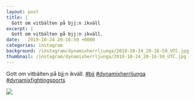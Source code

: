 ```yaml
---
layout: post
title: |
  Gott om vitbälten på bjj:n ikväll
excerpt: |
  Gott om vitbälten på bjj:n ikväll.   
date:   2019-10-24 20:16:59 +0000
categories: instagram
background: /instagram/dynamixherrljunga/2019-10-24_20-16-59_UTC.jpg
thumbnail: /instagram/dynamixherrljunga/2019-10-24_20-16-59_UTC.jpg
---
```

Gott om vitbälten på bjj:n ikväll. [#bjj](https://www.instagram.com/explore/tags/bjj/) [#dynamixherrljunga](https://www.instagram.com/explore/tags/dynamixherrljunga/) [#dynamixfightingsports](https://www.instagram.com/explore/tags/dynamixfightingsports/)



<img src='/www-dynamix-herrljunga/instagram/dynamixherrljunga/2019-10-24_20-16-59_UTC.jpg' class='img-fluid' />

